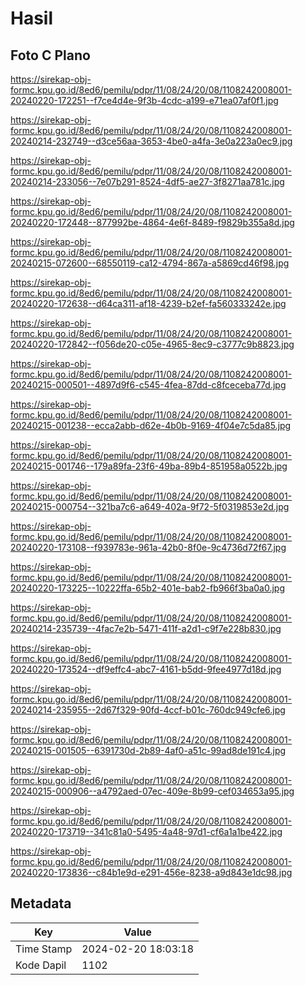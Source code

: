 # Hasil

## Foto C Plano

https://sirekap-obj-formc.kpu.go.id/8ed6/pemilu/pdpr/11/08/24/20/08/1108242008001-20240220-172251--f7ce4d4e-9f3b-4cdc-a199-e71ea07af0f1.jpg

https://sirekap-obj-formc.kpu.go.id/8ed6/pemilu/pdpr/11/08/24/20/08/1108242008001-20240214-232749--d3ce56aa-3653-4be0-a4fa-3e0a223a0ec9.jpg

https://sirekap-obj-formc.kpu.go.id/8ed6/pemilu/pdpr/11/08/24/20/08/1108242008001-20240214-233056--7e07b291-8524-4df5-ae27-3f8271aa781c.jpg

https://sirekap-obj-formc.kpu.go.id/8ed6/pemilu/pdpr/11/08/24/20/08/1108242008001-20240220-172448--877992be-4864-4e6f-8489-f9829b355a8d.jpg

https://sirekap-obj-formc.kpu.go.id/8ed6/pemilu/pdpr/11/08/24/20/08/1108242008001-20240215-072600--68550119-ca12-4794-867a-a5869cd46f98.jpg

https://sirekap-obj-formc.kpu.go.id/8ed6/pemilu/pdpr/11/08/24/20/08/1108242008001-20240220-172638--d64ca311-af18-4239-b2ef-fa560333242e.jpg

https://sirekap-obj-formc.kpu.go.id/8ed6/pemilu/pdpr/11/08/24/20/08/1108242008001-20240220-172842--f056de20-c05e-4965-8ec9-c3777c9b8823.jpg

https://sirekap-obj-formc.kpu.go.id/8ed6/pemilu/pdpr/11/08/24/20/08/1108242008001-20240215-000501--4897d9f6-c545-4fea-87dd-c8fceceba77d.jpg

https://sirekap-obj-formc.kpu.go.id/8ed6/pemilu/pdpr/11/08/24/20/08/1108242008001-20240215-001238--ecca2abb-d62e-4b0b-9169-4f04e7c5da85.jpg

https://sirekap-obj-formc.kpu.go.id/8ed6/pemilu/pdpr/11/08/24/20/08/1108242008001-20240215-001746--179a89fa-23f6-49ba-89b4-851958a0522b.jpg

https://sirekap-obj-formc.kpu.go.id/8ed6/pemilu/pdpr/11/08/24/20/08/1108242008001-20240215-000754--321ba7c6-a649-402a-9f72-5f0319853e2d.jpg

https://sirekap-obj-formc.kpu.go.id/8ed6/pemilu/pdpr/11/08/24/20/08/1108242008001-20240220-173108--f939783e-961a-42b0-8f0e-9c4736d72f67.jpg

https://sirekap-obj-formc.kpu.go.id/8ed6/pemilu/pdpr/11/08/24/20/08/1108242008001-20240220-173225--10222ffa-65b2-401e-bab2-fb966f3ba0a0.jpg

https://sirekap-obj-formc.kpu.go.id/8ed6/pemilu/pdpr/11/08/24/20/08/1108242008001-20240214-235739--4fac7e2b-5471-411f-a2d1-c9f7e228b830.jpg

https://sirekap-obj-formc.kpu.go.id/8ed6/pemilu/pdpr/11/08/24/20/08/1108242008001-20240220-173524--df9effc4-abc7-4161-b5dd-9fee4977d18d.jpg

https://sirekap-obj-formc.kpu.go.id/8ed6/pemilu/pdpr/11/08/24/20/08/1108242008001-20240214-235955--2d67f329-90fd-4ccf-b01c-760dc949cfe6.jpg

https://sirekap-obj-formc.kpu.go.id/8ed6/pemilu/pdpr/11/08/24/20/08/1108242008001-20240215-001505--6391730d-2b89-4af0-a51c-99ad8de191c4.jpg

https://sirekap-obj-formc.kpu.go.id/8ed6/pemilu/pdpr/11/08/24/20/08/1108242008001-20240215-000906--a4792aed-07ec-409e-8b99-cef034653a95.jpg

https://sirekap-obj-formc.kpu.go.id/8ed6/pemilu/pdpr/11/08/24/20/08/1108242008001-20240220-173719--341c81a0-5495-4a48-97d1-cf6a1a1be422.jpg

https://sirekap-obj-formc.kpu.go.id/8ed6/pemilu/pdpr/11/08/24/20/08/1108242008001-20240220-173836--c84b1e9d-e291-456e-8238-a9d843e1dc98.jpg


## Metadata

| Key        | Value               |
| ---------- | ------------------- |
| Time Stamp | 2024-02-20 18:03:18 |
| Kode Dapil | 1102                |



